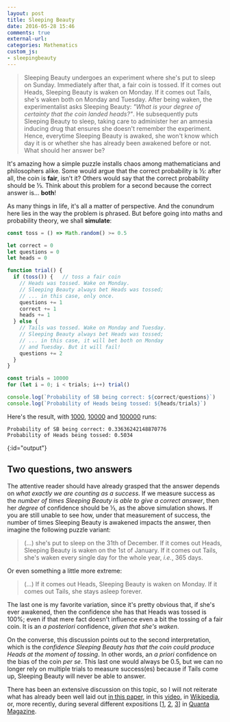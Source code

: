 ```yaml
---
layout: post
title: Sleeping Beauty
date: 2016-05-28 15:46
comments: true
external-url:
categories: Mathematics
custom_js:
- sleepingbeauty
---
```


> Sleeping Beauty undergoes an experiment where she's put to sleep on Sunday. Immediately after that, a fair coin is tossed. If it comes out Heads, Sleeping Beauty is waken on Monday. If it comes out Tails, she's waken both on Monday and Tuesday. After being waken, the experimentalist asks Sleeping Beauty: *"What is your degree of certainty that the coin landed heads?"*. He subsequently puts Sleeping Beauty to sleep, taking care to administer her an amnesia inducing drug that ensures she doesn't remember the experiment. Hence, everytime Sleeping Beauty is awaked, she won't know which day it is or whether she has already been awakened before or not. What should her answer be?

It's amazing how a simple puzzle installs chaos among mathematicians and philosophers alike. Some would argue that the correct probability is ½: after all, the coin is **fair**, isn't it? Others would say that the correct probability should be ⅓. Think about this problem for a second because the correct answer is... **both**!

As many things in life, it's all a matter of perspective. And the conundrum here lies in the way the problem is phrased. But before going into maths and probability theory, we shall **simulate**:

```javascript
const toss = () => Math.random() >= 0.5

let correct = 0
let questions = 0
let heads = 0

function trial() {
  if (toss()) {   // toss a fair coin
    // Heads was tossed. Wake on Monday.
    // Sleeping Beauty always bet Heads was tossed;
    // ... in this case, only once.
    questions += 1
    correct += 1
    heads += 1
  } else {
    // Tails was tossed. Wake on Monday and Tuesday.
    // Sleeping Beauty always bet Heads was tossed;
    // ... in this case, it will bet both on Monday
    // and Tuesday. But it will fail!
    questions += 2
  }
}

const trials = 10000
for (let i = 0; i < trials; i++) trial()

console.log(`Probability of SB being correct: ${correct/questions}`)
console.log(`Probability of Heads being tossed: ${heads/trials}`)
```

Here's the result, with <a href="javascript:simulate(1000)">1000</a>, <a href="javascript:simulate(10000)">10000</a> and <a href="javascript:simulate(100000)">100000</a> runs:

```
Probability of SB being correct: 0.33636242148870776
Probability of Heads being tossed: 0.5034
```
{:id="output"}

## Two questions, two answers

The attentive reader should have already grasped that the answer depends on *what exactly we are counting as a success*. If we measure success as the *number of times Sleeping Beauty is able to give a correct answer*, then her *degree* of confidence should be ⅓, as the above simulation shows. If you are still unable to see how, under that measurement of success, the number of times Sleeping Beauty is awakened impacts the answer, then imagine the following puzzle variant:

> (...) she's put to sleep on the 31th of December. If it comes out Heads, Sleeping Beauty is waken on the 1st of January. If it comes out Tails, she's waken every single day for the whole year, *i.e.*, 365 days.

Or even something a little more extreme:

> (...) If it comes out Heads, Sleeping Beauty is waken on Monday. If it comes out Tails, she stays asleep forever.

The last one is my favorite variation, since it's pretty obvious that, if she's ever awakened, then the confidence she has that Heads was tossed is 100%; even if that mere fact doesn't influence even a bit the tossing of a fair coin. It is an *a posteriori* confidence, *given that she's waken*.

On the converse, this discussion points out to the second interpretation, which is the *confidence Sleeping Beauty has that the coin could produce Heads at the moment of tossing*. In other words, an *a priori* confidence on the bias of the coin *per se*. This last one would always be 0.5, but we can no longer rely on multiple trials to measure success(es) because if Tails come up, Sleeping Beauty will never be able to answer.

There has been an extensive discussion on this topic, so I will not reiterate what has already been well laid out [in this paper](http://arxiv.org/ftp/arxiv/papers/0806/0806.1316.pdf), in this  [video](https://www.youtube.com/watch?v=zL52lG6aNIY), in [Wikipedia](https://en.wikipedia.org/wiki/Sleeping_Beauty), or, more recently, during several different expositions [[1](https://www.quantamagazine.org/20160114-sleeping-beautys-necker-cube-dilemma/),
[2](https://www.quantamagazine.org/20160129-solution-sleeping-beautys-dilemma/), [3](https://www.quantamagazine.org/20160331-why-sleeping-beauty-is-lost-in-time/)] in [Quanta Magazine](http://www.quantamagazine.org/).
